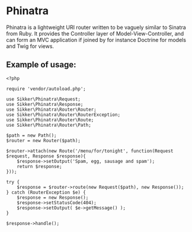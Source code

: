 Phinatra
========

Phinatra is a lightweight URI router written to be vaguely similar to Sinatra from Ruby. It provides the Controller layer of Model-View-Controller, and can form an MVC application if joined by for instance Doctrine for models and Twig for views. 

Example of usage:
-----------------

	<?php

	require 'vendor/autoload.php';

	use Sikker\Phinatra\Request;
	use Sikker\Phinatra\Response;
	use Sikker\Phinatra\Router\Router;
	use Sikker\Phinatra\Router\RouterException;
	use Sikker\Phinatra\Router\Route;
	use Sikker\Phinatra\Router\Path;

	$path = new Path();
	$router = new Router($path);

	$router->attach(new Route('/menu/for/tonight', function(Request $request, Response $response){
		$response->setOutput('Spam, egg, sausage and spam');
		return $response;
	}));

	try {
		$response = $router->route(new Request($path), new Response());
	} catch (RouterException $e) {
		$response = new Response();
		$response->setStatusCode(404);
		$response->setOutput( $e->getMessage() );
	}

	$response->handle();


